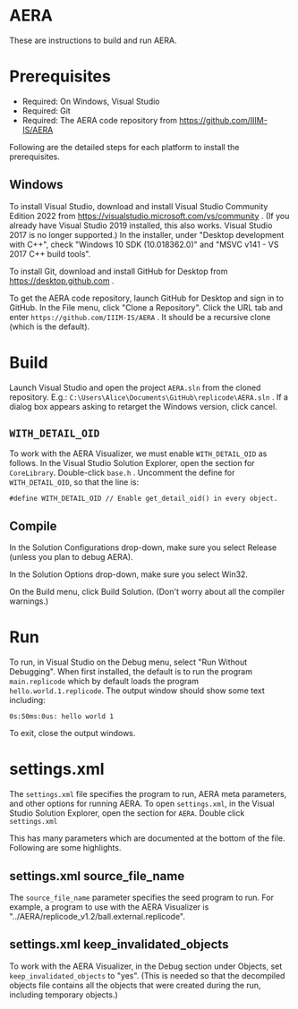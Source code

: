 AERA
====

These are instructions to build and run AERA.

Prerequisites
=============

* Required: On Windows, Visual Studio
* Required: Git
* Required: The AERA code repository from https://github.com/IIIM-IS/AERA

Following are the detailed steps for each platform to install the prerequisites.

## Windows
To install Visual Studio, download and install Visual Studio Community Edition 2022 from
https://visualstudio.microsoft.com/vs/community . (If you already have Visual Studio 2019 installed,
this also works. Visual Studio 2017 is no longer supported.)
In the installer, under "Desktop development with C++", check "Windows 10 SDK (10.018362.0)" and
  "MSVC v141 - VS 2017 C++ build tools".

To install Git, download and install GitHub for Desktop from https://desktop.github.com .

To get the AERA code repository, launch GitHub for Desktop and sign in to GitHub. In the File menu, 
click "Clone a Repository". Click the URL tab and enter `https://github.com/IIIM-IS/AERA` . 
It should be a recursive clone (which is the default).

Build
=====
Launch Visual Studio and open the project `AERA.sln` from the cloned repository. E.g.:
`C:\Users\Alice\Documents\GitHub\replicode\AERA.sln` .
If a dialog box appears asking to retarget the Windows version, click cancel. 

## `WITH_DETAIL_OID`

To work with the AERA Visualizer, we must enable `WITH_DETAIL_OID` as follows. In the Visual Studio Solution Explorer,
open the section for `CoreLibrary`. Double-click `base.h` . Uncomment the define for `WITH_DETAIL_OID`, so that
the line is:

    #define WITH_DETAIL_OID // Enable get_detail_oid() in every object.

## Compile

In the Solution Configurations drop-down, make sure you select Release (unless you plan to debug AERA).

In the Solution Options drop-down, make sure you select Win32.

On the Build menu, click Build Solution. (Don't worry about all the compiler warnings.)

Run
===

To run, in Visual Studio on the Debug menu, select "Run Without Debugging". When first installed, the default
is to run the program `main.replicode` which by default loads the program `hello.world.1.replicode`. 
The output window should show some text including:

    0s:50ms:0us: hello world 1

To exit, close the output windows.

# settings.xml

The `settings.xml` file specifies the program to run, AERA meta parameters, and other options for running AERA.
To open `settings.xml`, in the Visual Studio Solution Explorer, open the section for `AERA`. Double click `settings.xml`

This has many parameters which are documented at the bottom of the file. Following are some highlights.

## settings.xml source_file_name

The `source_file_name` parameter specifies the seed program to run. For example, a program to use with the AERA Visualizer
is "../AERA/replicode_v1.2/ball.external.replicode".

## settings.xml keep_invalidated_objects

To work with the AERA Visualizer, in the Debug section under Objects, set `keep_invalidated_objects` to "yes". (This is needed
so that the decompiled objects file contains all the objects that were created during the run, including temporary objects.)
